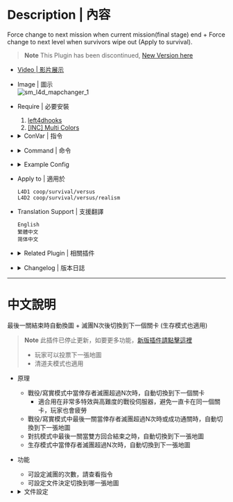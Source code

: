 
# Description | 內容
Force change to next mission when current mission(final stage) end + Force change to next level when survivors wipe out (Apply to survival).

> __Note__ This Plugin has been discontinued, [New Version here](https://github.com/fbef0102/Game-Private_Plugin/tree/main/Plugin_%E6%8F%92%E4%BB%B6/Map_%E9%97%9C%E5%8D%A1/sm_l4d_mapchanger)

* [Video | 影片展示](https://youtu.be/ehyyDp0RCMQ)

* Image | 圖示
	<br/>![sm_l4d_mapchanger_1](image/sm_l4d_mapchanger_1.jpg)

* Require | 必要安裝
	1. [left4dhooks](https://forums.alliedmods.net/showthread.php?t=321696)
	2. [[INC] Multi Colors](https://github.com/fbef0102/L4D1_2-Plugins/releases/tag/Multi-Colors)

* <details><summary>ConVar | 指令</summary>

	* cfg\sourcemod\sm_l4d_mapchanger
		```php
		// Enables next mission and how many chances left to advertise to players.
		sm_l4d_fmc_announce "1"

		// Quantity of rounds (tries) events survivors wipe out before force of changelevel on final maps in coop/realism (0=off)
		sm_l4d_fmc_crec_coop_final "3"

		// Quantity of rounds (tries) events survivors wipe out before force of changelevel on non-final maps in coop/realism (0=off)
		sm_l4d_fmc_crec_coop_map "3"

		// Quantity of rounds (tries) events survivors wipe out before force of changelevel in survival. (0=off)
		sm_l4d_fmc_crec_survival_map "5"

		// Mission for change by default on final map in coop/realism.
		sm_l4d_fmc_def_coop "c2m1_highway"

		// Mission for change by default in survival.
		sm_l4d_fmc_def_survival "c5m5_bridge"

		// Mission for change by default on final map in versus.
		sm_l4d_fmc_def_versus "c8m1_apartment"

		// After final rescue vehicle leaving, delay before force of changelevel in coop/realism. (0=Don't force to change map)
		sm_l4d_fmc_delay_coop_final "15.0"

		// After quantity of rounds end in survival, delay before force of changelevel in survival. (0=Don't force to change map)
		sm_l4d_fmc_delay_survival "15.0"

		// After final map finishes, delay before force of changelevel in versus. (0=Don't force to change map)
		sm_l4d_fmc_delay_vs "13.0"
		```
</details>

* <details><summary>Command | 命令</summary>
    
   * **Display Next Map**
		```php
		sm_fmc_nextmap
		sm_fmc
		```
</details>

* <details><summary>Example Config</summary>

	* data\sm_l4d_mapchanger.txt
		```php
		"ForceMissionChangerSettings"
		{
			"c1m4_atrium"   // current map
			{
				"next mission map" "c2m1_highway"   					// <-- next map in coop/versus/realism
				"next mission name" "黑色嘉年華 Dark Carnival (5 Maps)" // <-- map name whatever
			}
			"c8m5_rooftop" // current map
			{
				"next mission map" "c9m2_lots"   				// <-- next map in coop/versus/realism
				"next mission name" "Crash Course (2 Maps)"  	// <-- map name whatever
				
				"survival_nextmap" "c1m2_streets"			 	// <-- next map in survival mode
				"survival_nextname" "Dead Center - Streets" 	// <-- map name whatever
			}
		} 
		```
</details>

* Apply to | 適用於
    ```
    L4D1 coop/survival/versus
    L4D2 coop/survival/versus/realism
    ```

* Translation Support | 支援翻譯
	```
	English
	繁體中文
	简体中文
	```

* <details><summary>Related Plugin | 相關插件</summary>

	1. [l4d_restartmap_command](https://github.com/fbef0102/Game-Private_Plugin/tree/main/Plugin_%E6%8F%92%E4%BB%B6/Map_%E9%97%9C%E5%8D%A1/l4d_restartmap_command): Admin say !restartmap to restart current map + Force of restartmap after Quantity of rounds (tries) events survivors wipe out
    	> 管理員輸入!restartmap能重新地圖關卡 + 滅團N次後重新地圖

	2. [l4d_random_map_vote](https://github.com/fbef0102/Game-Private_Plugin/tree/main/Plugin_%E6%8F%92%E4%BB%B6/Map_%E9%97%9C%E5%8D%A1/l4d_random_map_vote):Vote to change map, the map is chosen randomly from data
    	> 投票更換地圖，但是地圖是隨機挑選的
</details>

* <details><summary>Changelog | 版本日誌</summary>

	```php
	//Dionys @ 2008~2009
	//Harry @ 2019~2023
	```
    * v2.6 (2023-3-30)
		* Block players from returning to lobby in coop final or versus final while change to next map 

    * v2.5 (2023-1-12)
	    * [AlliedModder Post](https://forums.alliedmods.net/showpost.php?p=2728817&postcount=676)
	    * Remake Code
	    * Translation Support
	    * Support L4D2 coop/versus/realism/survival mode
	    * Support normal stage and final stage
	    * After several round end events(tries) survivors wipe out, force server to change map (next level or next map).
		* Support Survival

    * v1.4
	    * [Original Post by Dionys](https://forums.alliedmods.net/showthread.php?t=81982)
</details>

- - - -
# 中文說明
最後一關結束時自動換圖 + 滅團N次後切換到下一個關卡 (生存模式也適用)

> __Note__ 此插件已停止更新，如要更多功能，[新版插件請點擊這裡](https://github.com/fbef0102/Game-Private_Plugin/tree/main/Plugin_%E6%8F%92%E4%BB%B6/Map_%E9%97%9C%E5%8D%A1/sm_l4d_mapchanger)
> * 玩家可以投票下一張地圖
> * 清道夫模式也適用

* 原理
    * 戰役/寫實模式中當倖存者滅團超過N次時，自動切換到下一個關卡
		* 適合用在非常多特效與高難度的戰役伺服器，避免一直卡在同一個關卡，玩家也會疲勞
	* 戰役/寫實模式中最後一關當倖存者滅團超過N次時或成功通關時，自動切換到下一張地圖
	* 對抗模式中最後一關當雙方回合結束之時，自動切換到下一張地圖
    * 生存模式中當倖存者滅團超過N次時，自動切換到下一張地圖

* 功能
	* 可設定滅團的次數，請查看指令
	* 可設定文件決定切換到哪一張地圖

* <details><summary>文件設定</summary>

	* data\sm_l4d_mapchanger.txt
		```php
		"ForceMissionChangerSettings"
		{
			"c1m4_atrium"   // 當前地圖
			{
				"next mission map" "c2m1_highway"   					// <-- 戰役/對抗/寫實模式 下一張地圖名 (也可以寫三方圖)
				"next mission name" "黑色嘉年華 Dark Carnival (5 Maps)" // <-- 名稱自取
			}
			"c8m5_rooftop" // 當前地圖
			{
				"next mission map" "c9m2_lots"   				// <-- 戰役/對抗/寫實模式 下一張地圖名 (也可以寫三方圖)
				"next mission name" "Crash Course (2 Maps)"  	// <-- 名稱自取
				
				"survival_nextmap" "c1m2_streets"			 	// <-- 生存模式 下一張地圖名 (也可以寫三方圖)
				"survival_nextname" "Dead Center - Streets" 	// <-- 名稱自取
			}
		} 
		```
</details>